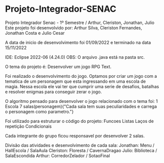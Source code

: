 # Projeto-Integrador-SENAC
Projeto Integrador Senac - 1º Semestre / Arthur, Cleriston, Jonathan, Julio
Este projeto foi desenvolvido por: Arthur Silva, Cleriston Fernandes, Jonathan Costa e Julio Cesar

A data de inicio de desenvolvimento foi 01/09/2022 e terminado na data 15/11/2022

IDE: Eclipse 2022-06 (4.24.0)
OBS: O arquivo .java está na pasta src.

O tema do projeto é: Desenvolver um jogo RPG Text.

Foi realizado o desenvolvimento do jogo. Optamos por criar um jogo com a tematica de um personagem que esta ingressando em uma escola de magia. Nessa escola ele vai ter que cumprir uma serie de desafios, batalhas e resolver enigmas para conseguir zerar o jogo.

O algoritmo pensado para desenvolver o jogo relacionado com o tema foi:
  1 Escola
    7 salas(personagem){"Cada sala tem suas peculiaridades e carrega o personagem como parametro."}

Foi utilizado para estruturar o código do projeto:
Funcoes
Listas
Laços de repetição
Condicionais

Cada integrante do grupo ficou responsavel por desenvolver 2 salas.

Divisão das atividades e desenvolvimento de cada sala:
  Jonathan: Menu / HallEscola / SalaAula
  Cleriston: Floresta / CavernaDragao
  Julio: Biblioteca / SalaEscondida
  Arthur: CorredorZelador / SotaoFinal
  
